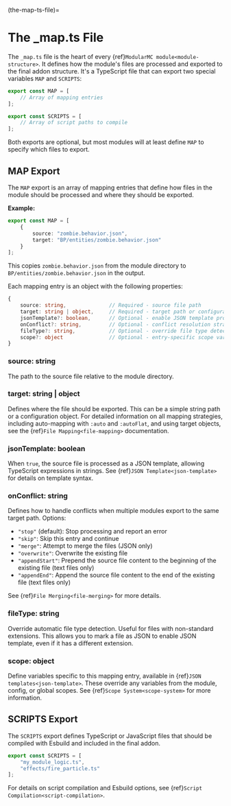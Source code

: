 (the-map-ts-file)=
# The _map.ts File

The `_map.ts` file is the heart of every {ref}`ModularMC module<module-structure>`. It defines how the module's files are processed and exported to the final addon structure. It's a TypeScript file that can export two special variables `MAP` and `SCRIPTS`:

```typescript
export const MAP = [
    // Array of mapping entries
];

export const SCRIPTS = [
    // Array of script paths to compile
];
```

Both exports are optional, but most modules will at least define `MAP` to specify which files to export.

## MAP Export

The `MAP` export is an array of mapping entries that define how files in the module should be processed and where they should be exported.

**Example:**
```typescript
export const MAP = [
    {
        source: "zombie.behavior.json",
        target: "BP/entities/zombie.behavior.json"
    }
];
```

This copies `zombie.behavior.json` from the module directory to `BP/entities/zombie.behavior.json` in the output.

Each mapping entry is an object with the following properties:

```typescript
{
    source: string,              // Required - source file path
    target: string | object,     // Required - target path or configuration
    jsonTemplate?: boolean,      // Optional - enable JSON template processing
    onConflict?: string,         // Optional - conflict resolution strategy
    fileType?: string,           // Optional - override file type detection
    scope?: object               // Optional - entry-specific scope variables
}
```

### source: string
The path to the source file relative to the module directory.

### target: string | object
Defines where the file should be exported. This can be a simple string path or a configuration object. For detailed information on all mapping strategies, including auto-mapping with `:auto` and `:autoFlat`, and using target objects, see the {ref}`File Mapping<file-mapping>` documentation.

### jsonTemplate: boolean
When `true`, the source file is processed as a JSON template, allowing TypeScript expressions in strings. See {ref}`JSON Template<json-template>` for details on template syntax.

### onConflict: string
Defines how to handle conflicts when multiple modules export to the same target path. Options:

- `"stop"` (default): Stop processing and report an error
- `"skip"`: Skip this entry and continue
- `"merge"`: Attempt to merge the files (JSON only)
- `"overwrite"`: Overwrite the existing file
- `"appendStart"`: Prepend the source file content to the beginning of the existing file (text files only)
- `"appendEnd"`: Append the source file content to the end of the existing file (text files only)

See {ref}`File Merging<file-merging>` for more details.

### fileType: string
Override automatic file type detection. Useful for files with non-standard extensions. This allows you to mark a file as JSON to enable JSON template, even if it has a different extension.

### scope: object
Define variables specific to this mapping entry, available in {ref}`JSON templates<json-template>`. These override any variables from the module, config, or global scopes. See {ref}`Scope System<scope-system>` for more information.

## SCRIPTS Export

The `SCRIPTS` export defines TypeScript or JavaScript files that should be compiled with Esbuild and included in the final addon.

```typescript
export const SCRIPTS = [
    "my_module_logic.ts",
    "effects/fire_particle.ts"
];
```

For details on script compilation and Esbuild options, see {ref}`Script Compilation<script-compilation>`.